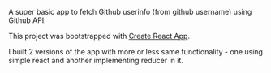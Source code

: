 A super basic app to fetch Github userinfo (from github username) using Github API.

This project was bootstrapped with [Create React App](https://github.com/facebookincubator/create-react-app).

I built 2 versions of the app with more or less same functionality - one using simple react and another implementing reducer in it.
